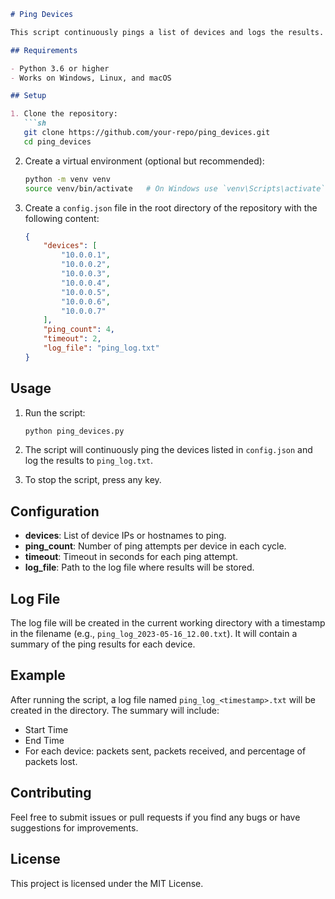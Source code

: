 ```markdown
# Ping Devices

This script continuously pings a list of devices and logs the results.

## Requirements

- Python 3.6 or higher
- Works on Windows, Linux, and macOS

## Setup

1. Clone the repository:
   ```sh
   git clone https://github.com/your-repo/ping_devices.git
   cd ping_devices
   ```

2. Create a virtual environment (optional but recommended):
   ```sh
   python -m venv venv
   source venv/bin/activate   # On Windows use `venv\Scripts\activate`
   ```

3. Create a `config.json` file in the root directory of the repository with the following content:
   ```json
   {
       "devices": [
           "10.0.0.1",
           "10.0.0.2",
           "10.0.0.3",
           "10.0.0.4",
           "10.0.0.5",
           "10.0.0.6",
           "10.0.0.7"
       ],
       "ping_count": 4,
       "timeout": 2,
       "log_file": "ping_log.txt"
   }
   ```

## Usage

1. Run the script:
   ```sh
   python ping_devices.py
   ```

2. The script will continuously ping the devices listed in `config.json` and log the results to `ping_log.txt`.

3. To stop the script, press any key.

## Configuration

- **devices**: List of device IPs or hostnames to ping.
- **ping_count**: Number of ping attempts per device in each cycle.
- **timeout**: Timeout in seconds for each ping attempt.
- **log_file**: Path to the log file where results will be stored.

## Log File

The log file will be created in the current working directory with a timestamp in the filename (e.g., `ping_log_2023-05-16_12.00.txt`). It will contain a summary of the ping results for each device.

## Example

After running the script, a log file named `ping_log_<timestamp>.txt` will be created in the directory. The summary will include:

- Start Time
- End Time
- For each device: packets sent, packets received, and percentage of packets lost.

## Contributing

Feel free to submit issues or pull requests if you find any bugs or have suggestions for improvements.

## License

This project is licensed under the MIT License.
```